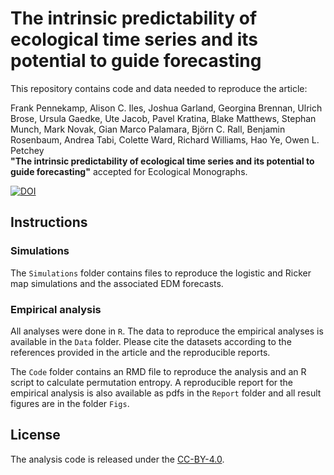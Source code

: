 # The intrinsic predictability of ecological time series and its potential to guide forecasting

This repository contains code and data needed to reproduce the article:

Frank Pennekamp, Alison C. Iles, Joshua Garland, Georgina Brennan, Ulrich Brose, Ursula Gaedke, 
Ute Jacob, Pavel Kratina, Blake Matthews, Stephan Munch, Mark Novak, Gian Marco Palamara, 
Björn C. Rall, Benjamin Rosenbaum, Andrea Tabi, Colette Ward, Richard Williams, Hao Ye, Owen L. Petchey     
**"The intrinsic predictability of ecological time series and its potential to guide forecasting"**
accepted for Ecological Monographs.

[![DOI](https://zenodo.org/badge/DOI/10.5281/zenodo.2390198.svg)](https://doi.org/10.5281/zenodo.2390198)

## Instructions

### Simulations

The `Simulations` folder contains files to reproduce the logistic and Ricker map simulations and the associated EDM forecasts. 

### Empirical analysis

All analyses were done in `R`. The data to reproduce the empirical analyses is available in the `Data` folder. 
Please cite the datasets according to the references provided in the article and the reproducible reports.

The `Code` folder contains an RMD file to reproduce the analysis and an R script to calculate permutation entropy.
A reproducible report for the empirical analysis is also available as pdfs in the `Report` folder and all result figures
 are in the folder `Figs`.

## License

The analysis code is released under the [CC-BY-4.0](https://opensource.org/licenses/mit-license.php).
